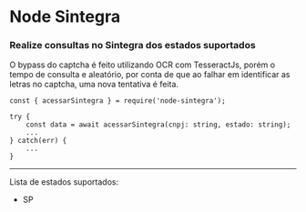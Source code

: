 # Node Sintegra

### Realize consultas no Sintegra dos estados suportados

O bypass do captcha é feito utilizando OCR com TesseractJs, porém o tempo de consulta e aleatório, por conta de que ao falhar em identificar as letras no captcha, uma nova tentativa é feita.

```
const { acessarSintegra } = require('node-sintegra');

try {
	const data = await acessarSintegra(cnpj: string, estado: string);
	...
} catch(err) {
	...
}
```

---

Lista de estados suportados:

- SP

